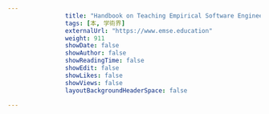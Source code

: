 ---
                title: "Handbook on Teaching Empirical Software Engineering: Online Materials"
                tags: [本, 学術界]
                externalUrl: "https://www.emse.education"
                weight: 911
                showDate: false
                showAuthor: false
                showReadingTime: false
                showEdit: false
                showLikes: false
                showViews: false
                layoutBackgroundHeaderSpace: false
                ---


